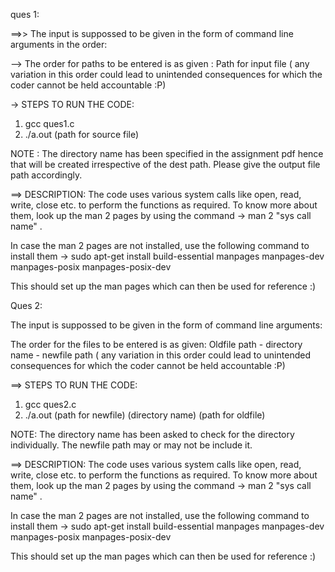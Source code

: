 ques 1:

==>>
The input is suppossed to be given in the form of command line arguments in the order:

-->
The order for paths to be entered is as given :
Path for input file ( any variation in this order could lead to unintended consequences for which the coder cannot be held accountable  :P)

->
STEPS TO RUN THE CODE:
1. gcc ques1.c
2. ./a.out (path for source file)

NOTE : The directory name has been specified in the assignment pdf hence that will be created irrespective of the dest path. Please give the output file path accordingly.

==> DESCRIPTION:
The code uses various system calls like open, read, write, close etc. to perform the functions as required. To know more about them, look up the man 2 pages by using the command -> man 2 "sys call name" .

In case the man 2 pages are not installed, use the following command to install them -> sudo apt-get install build-essential manpages manpages-dev manpages-posix manpages-posix-dev

This should set up the man pages which can then be used for reference :) 

Ques 2:

The input  is suppossed to be given in the form of command line arguments:

The order for the files to be entered is as given: 
Oldfile path - directory name - newfile path ( any variation in this order could lead to unintended consequences for which the coder cannot be held accountable  :P)

==>  STEPS TO RUN THE CODE:
1. gcc ques2.c
2. ./a.out (path for newfile) (directory name) (path for oldfile)

NOTE: The directory name has been asked to check for the directory individually. The newfile path may or may not be include it. 

==> DESCRIPTION:
The code uses various system calls like open, read, write, close etc. to perform the functions as required. To know more about them, look up the man 2 pages by using the command -> man 2 "sys call name" .

In case the man 2 pages are not installed, use the following command to install them -> sudo apt-get install build-essential manpages manpages-dev manpages-posix manpages-posix-dev

This should set up the man pages which can then be used for reference :) 
